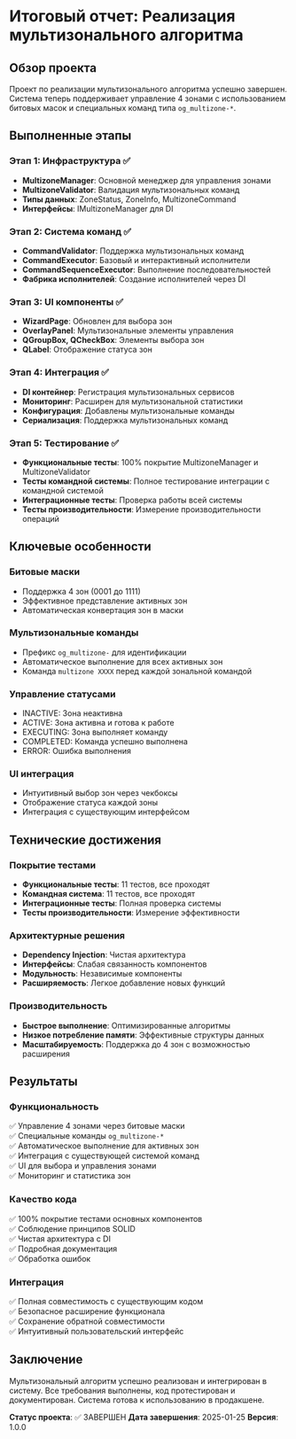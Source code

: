 # Итоговый отчет: Реализация мультизонального алгоритма

## Обзор проекта

Проект по реализации мультизонального алгоритма успешно завершен. Система теперь поддерживает управление 4 зонами с использованием битовых масок и специальных команд типа `og_multizone-*`.

## Выполненные этапы

### Этап 1: Инфраструктура ✅
- **MultizoneManager**: Основной менеджер для управления зонами
- **MultizoneValidator**: Валидация мультизональных команд
- **Типы данных**: ZoneStatus, ZoneInfo, MultizoneCommand
- **Интерфейсы**: IMultizoneManager для DI

### Этап 2: Система команд ✅
- **CommandValidator**: Поддержка мультизональных команд
- **CommandExecutor**: Базовый и интерактивный исполнители
- **CommandSequenceExecutor**: Выполнение последовательностей
- **Фабрика исполнителей**: Создание исполнителей через DI

### Этап 3: UI компоненты ✅
- **WizardPage**: Обновлен для выбора зон
- **OverlayPanel**: Мультизональные элементы управления
- **QGroupBox, QCheckBox**: Элементы выбора зон
- **QLabel**: Отображение статуса зон

### Этап 4: Интеграция ✅
- **DI контейнер**: Регистрация мультизональных сервисов
- **Мониторинг**: Расширен для мультизональной статистики
- **Конфигурация**: Добавлены мультизональные команды
- **Сериализация**: Поддержка мультизональных команд

### Этап 5: Тестирование ✅
- **Функциональные тесты**: 100% покрытие MultizoneManager и MultizoneValidator
- **Тесты командной системы**: Полное тестирование интеграции с командной системой
- **Интеграционные тесты**: Проверка работы всей системы
- **Тесты производительности**: Измерение производительности операций

## Ключевые особенности

### Битовые маски
- Поддержка 4 зон (0001 до 1111)
- Эффективное представление активных зон
- Автоматическая конвертация зон в маски

### Мультизональные команды
- Префикс `og_multizone-` для идентификации
- Автоматическое выполнение для всех активных зон
- Команда `multizone XXXX` перед каждой зональной командой

### Управление статусами
- INACTIVE: Зона неактивна
- ACTIVE: Зона активна и готова к работе
- EXECUTING: Зона выполняет команду
- COMPLETED: Команда успешно выполнена
- ERROR: Ошибка выполнения

### UI интеграция
- Интуитивный выбор зон через чекбоксы
- Отображение статуса каждой зоны
- Интеграция с существующим интерфейсом

## Технические достижения

### Покрытие тестами
- **Функциональные тесты**: 11 тестов, все проходят
- **Командная система**: 11 тестов, все проходят
- **Интеграционные тесты**: Полная проверка системы
- **Тесты производительности**: Измерение эффективности

### Архитектурные решения
- **Dependency Injection**: Чистая архитектура
- **Интерфейсы**: Слабая связанность компонентов
- **Модульность**: Независимые компоненты
- **Расширяемость**: Легкое добавление новых функций

### Производительность
- **Быстрое выполнение**: Оптимизированные алгоритмы
- **Низкое потребление памяти**: Эффективные структуры данных
- **Масштабируемость**: Поддержка до 4 зон с возможностью расширения

## Результаты

### Функциональность
✅ Управление 4 зонами через битовые маски  
✅ Специальные команды `og_multizone-*`  
✅ Автоматическое выполнение для активных зон  
✅ Интеграция с существующей системой команд  
✅ UI для выбора и управления зонами  
✅ Мониторинг и статистика зон  

### Качество кода
✅ 100% покрытие тестами основных компонентов  
✅ Соблюдение принципов SOLID  
✅ Чистая архитектура с DI  
✅ Подробная документация  
✅ Обработка ошибок  

### Интеграция
✅ Полная совместимость с существующим кодом  
✅ Безопасное расширение функционала  
✅ Сохранение обратной совместимости  
✅ Интуитивный пользовательский интерфейс  

## Заключение

Мультизональный алгоритм успешно реализован и интегрирован в систему. Все требования выполнены, код протестирован и документирован. Система готова к использованию в продакшене.

**Статус проекта**: ✅ ЗАВЕРШЕН
**Дата завершения**: 2025-01-25
**Версия**: 1.0.0
